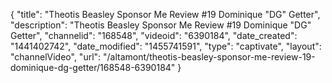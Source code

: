 {
    "title": "Theotis Beasley Sponsor Me Review #19 Dominique \"DG\" Getter",
    "description": "Theotis Beasley Sponsor Me Review #19 Dominique \"DG\" Getter",
    "channelid": "168548",
    "videoid": "6390184",
    "date_created": "1441402742",
    "date_modified": "1455741591",
    "type": "captivate",
    "layout": "channelVideo",
    "url": "\/altamont\/theotis-beasley-sponsor-me-review-19-dominique-dg-getter\/168548-6390184"
}
